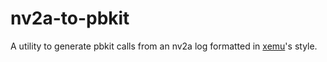 nv2a-to-pbkit
=============

A utility to generate pbkit calls from an nv2a log formatted in
[xemu](https://xemu.app/)'s style.

